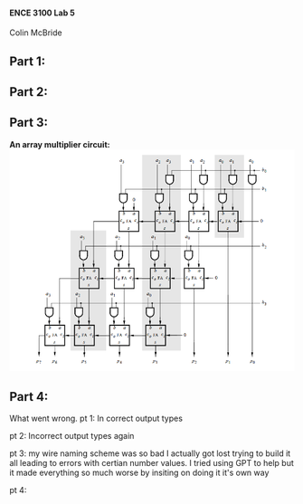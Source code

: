 
#### ENCE 3100 Lab 5
Colin McBride
  
## Part 1:  
## Part 2: 
## Part 3:
**An array multiplier circuit:**
![IMG](img/multiply.PNG)


## Part 4: 


What went wrong. 
pt 1: In correct output types 

pt 2: Incorrect output types again

pt 3: my wire naming scheme was so bad I actually got lost trying to build it all leading to errors with certian number values. I tried using GPT to help but it made everything so much worse by insiting on doing it it's own way 

pt 4: 
